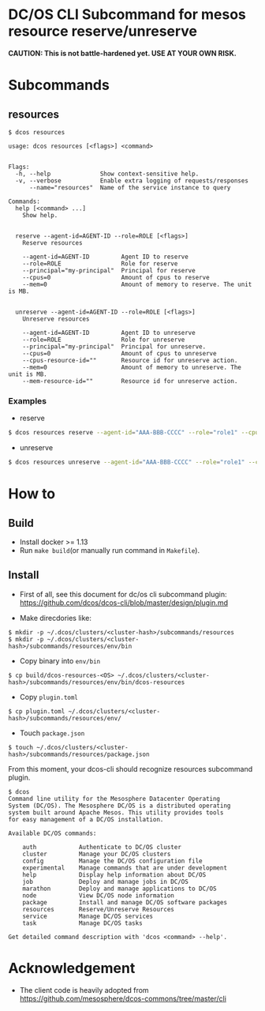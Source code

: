 DC/OS CLI Subcommand for mesos resource reserve/unreserve
==========================================

**CAUTION: This is not battle-hardened yet. USE AT YOUR OWN RISK.** 

# Subcommands

## resources

```
$ dcos resources

usage: dcos resources [<flags>] <command>


Flags:
  -h, --help              Show context-sensitive help.
  -v, --verbose           Enable extra logging of requests/responses
      --name="resources"  Name of the service instance to query

Commands:
  help [<command> ...]
    Show help.


  reserve --agent-id=AGENT-ID --role=ROLE [<flags>]
    Reserve resources

    --agent-id=AGENT-ID         Agent ID to reserve
    --role=ROLE                 Role for reserve
    --principal="my-principal"  Principal for reserve
    --cpus=0                    Amount of cpus to reserve
    --mem=0                     Amount of memory to reserve. The unit is MB.


  unreserve --agent-id=AGENT-ID --role=ROLE [<flags>]
    Unreserve resources

    --agent-id=AGENT-ID         Agent ID to unreserve
    --role=ROLE                 Role for unreserve
    --principal="my-principal"  Principal for unreserve.
    --cpus=0                    Amount of cpus to unreserve
    --cpus-resource-id=""       Resource id for unreserve action.
    --mem=0                     Amount of memory to unreserve. The unit is MB.
    --mem-resource-id=""        Resource id for unreserve action.

```

### Examples

* reserve

```sh
$ dcos resources reserve --agent-id="AAA-BBB-CCCC" --role="role1" --cpus=1 --mem=1024
```


* unreserve

```sh
$ dcos resources unreserve --agent-id="AAA-BBB-CCCC" --role="role1" --cpus=1 --cpus-resource-id="xxxx" --mem=1024 --mem-resource-id="yyyy"
```

# How to

## Build

* Install docker >= 1.13
* Run `make build`(or manually run command in `Makefile`).

## Install

* First of all, see this document for dc/os cli subcommand plugin: https://github.com/dcos/dcos-cli/blob/master/design/plugin.md

* Make direcdories like:
```
$ mkdir -p ~/.dcos/clusters/<cluster-hash>/subcommands/resources
$ mkdir -p ~/.dcos/clusters/<cluster-hash>/subcommands/resources/env/bin
```

* Copy binary into `env/bin`

```
$ cp build/dcos-resources-<OS> ~/.dcos/clusters/<cluster-hash>/subcommands/resources/env/bin/dcos-resources
```

* Copy `plugin.toml`

```
$ cp plugin.toml ~/.dcos/clusters/<cluster-hash>/subcommands/resources/env/
```

* Touch `package.json`

```
$ touch ~/.dcos/clusters/<cluster-hash>/subcommands/resources/package.json
```

From this moment, your dcos-cli should recognize resources subcommand plugin.

```
$ dcos
Command line utility for the Mesosphere Datacenter Operating
System (DC/OS). The Mesosphere DC/OS is a distributed operating
system built around Apache Mesos. This utility provides tools
for easy management of a DC/OS installation.

Available DC/OS commands:

	auth           	Authenticate to DC/OS cluster
	cluster        	Manage your DC/OS clusters
	config         	Manage the DC/OS configuration file
	experimental   	Manage commands that are under development
	help           	Display help information about DC/OS
	job            	Deploy and manage jobs in DC/OS
	marathon       	Deploy and manage applications to DC/OS
	node           	View DC/OS node information
	package        	Install and manage DC/OS software packages
	resources      	Reserve/Unreserve Resources
	service        	Manage DC/OS services
	task           	Manage DC/OS tasks

Get detailed command description with 'dcos <command> --help'.
```

# Acknowledgement

* The client code is heavily adopted from https://github.com/mesosphere/dcos-commons/tree/master/cli
